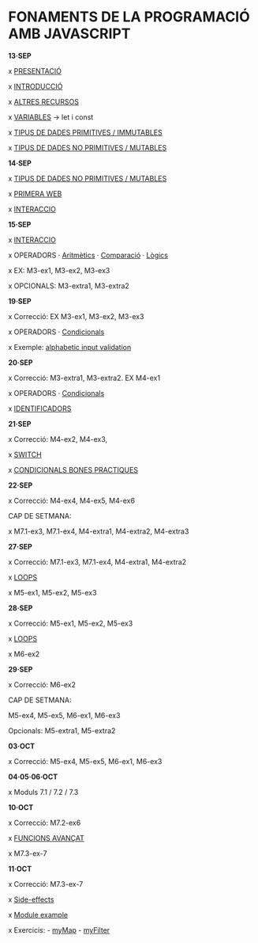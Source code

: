 # FONAMENTS DE LA PROGRAMACIÓ AMB JAVASCRIPT

**13·SEP**

x [PRESENTACIÓ](./presentacio/presentacio.md)

x [INTRODUCCIÓ](./introduccio/introduccio.md)

x [ALTRES RECURSOS](./altres-recursos/altres-recursos.md)

x [VARIABLES](./variables/variables.md) -> let i const

x [TIPUS DE DADES PRIMITIVES / IMMUTABLES](./tipus-de-dades/primitives.md)

x [TIPUS DE DADES NO PRIMITIVES / MUTABLES](./tipus-de-dades/no-primitives.md) 

**14·SEP**

x [TIPUS DE DADES NO PRIMITIVES / MUTABLES](./tipus-de-dades/no-primitives.md)

x [PRIMERA WEB](./primera-web/primera-web.md)

x [INTERACCIO](./interaccio/interaccio.md)

**15·SEP**

x [INTERACCIO](./interaccio/interaccio.md)

x OPERADORS
    · [Aritmètics](./operadors/aritmetics.md)
    · [Comparació](./operadors/comparacio.md)
    · [Lògics](./operadors/logics.md)

x EX: M3-ex1, M3-ex2, M3-ex3

x OPCIONALS: M3-extra1, M3-extra2

**19·SEP**

x Correcció: EX M3-ex1, M3-ex2, M3-ex3

x OPERADORS
    · [Condicionals](./operadors/condicionals.md)

x Exemple: [alphabetic input validation](./operadors/aphabetic-input/)

**20·SEP**

x Correcció: M3-extra1, M3-extra2. EX M4-ex1

x OPERADORS
    · [Condicionals](./operadors/condicionals.md)

x [IDENTIFICADORS](./identificadors/identificadors.md)

**21·SEP**

x Correcció: M4-ex2, M4-ex3,

x [SWITCH](./switch/switch.md)

x [CONDICIONALS BONES PRACTIQUES](./condicionals-bones-practiques/condicionals-bones-practiques.md)

**22·SEP**

x Correcció: M4-ex4, M4-ex5, M4-ex6


CAP DE SETMANA: 

x M7.1-ex3, M7.1-ex4, M4-extra1, M4-extra2, M4-extra3


**27·SEP**

x Correcció: M7.1-ex3, M7.1-ex4, M4-extra1, M4-extra2

x [LOOPS](./loops/loops.md)

x M5-ex1, M5-ex2, M5-ex3

**28·SEP**

x Correcció: M5-ex1, M5-ex2, M5-ex3

x [LOOPS](./loops/loops.md)

x M6-ex2

**29·SEP**

x Correcció: M6-ex2

CAP DE SETMANA: 

M5-ex4, M5-ex5, M6-ex1, M6-ex3

Opcionals: M5-extra1, M5-extra2


**03·OCT**

x Correcció: M5-ex4, M5-ex5, M6-ex1, M6-ex3

**04·05·06·OCT**

x Moduls 7.1 / 7.2 / 7.3

**10·OCT**

x Correcció: M7.2-ex6

x [FUNCIONS AVANÇAT](./funcions/funcions-avan%C3%A7at.md)

x M7.3-ex-7


**11·OCT**

x Correcció: M7.3-ex-7

x [Side-effects](./callback-exercise/side-effects.md)

x [Module example](./moduls-javascript/modul-example/)

x Exercicis: 
    - [myMap](./callback-exercise/my-map.md) 
    - [myFilter](./callback-exercise/my-filter.md)